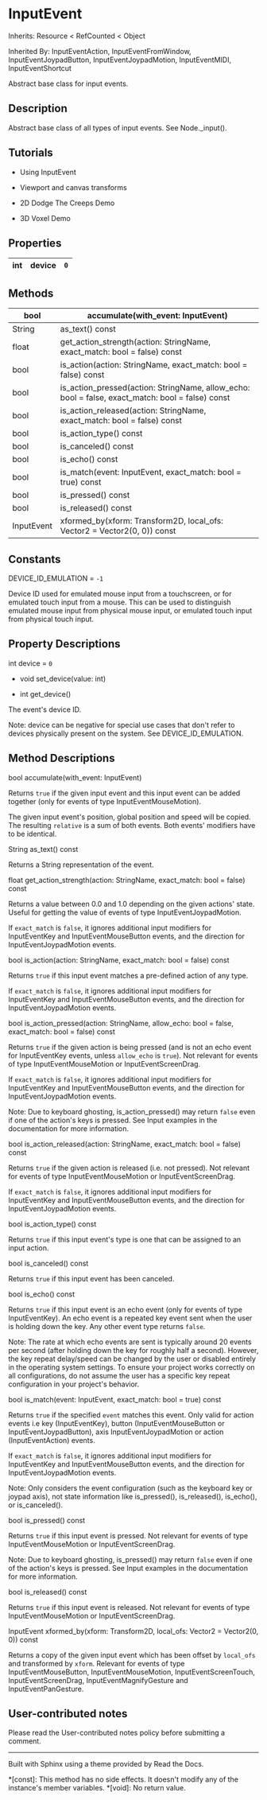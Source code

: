 # InputEvent

Inherits: Resource < RefCounted < Object

Inherited By: InputEventAction, InputEventFromWindow, InputEventJoypadButton,
InputEventJoypadMotion, InputEventMIDI, InputEventShortcut

Abstract base class for input events.

## Description

Abstract base class of all types of input events. See Node._input().

## Tutorials

  * Using InputEvent

  * Viewport and canvas transforms

  * 2D Dodge The Creeps Demo

  * 3D Voxel Demo

## Properties

int | device | `0`  
---|---|---  
  
## Methods

bool | accumulate(with_event: InputEvent)  
---|---  
String | as_text() const  
float | get_action_strength(action: StringName, exact_match: bool = false) const  
bool | is_action(action: StringName, exact_match: bool = false) const  
bool | is_action_pressed(action: StringName, allow_echo: bool = false, exact_match: bool = false) const  
bool | is_action_released(action: StringName, exact_match: bool = false) const  
bool | is_action_type() const  
bool | is_canceled() const  
bool | is_echo() const  
bool | is_match(event: InputEvent, exact_match: bool = true) const  
bool | is_pressed() const  
bool | is_released() const  
InputEvent | xformed_by(xform: Transform2D, local_ofs: Vector2 = Vector2(0, 0)) const  
  
## Constants

DEVICE_ID_EMULATION = `-1`

Device ID used for emulated mouse input from a touchscreen, or for emulated
touch input from a mouse. This can be used to distinguish emulated mouse input
from physical mouse input, or emulated touch input from physical touch input.

## Property Descriptions

int device = `0`

  * void set_device(value: int)

  * int get_device()

The event's device ID.

Note: device can be negative for special use cases that don't refer to devices
physically present on the system. See DEVICE_ID_EMULATION.

## Method Descriptions

bool accumulate(with_event: InputEvent)

Returns `true` if the given input event and this input event can be added
together (only for events of type InputEventMouseMotion).

The given input event's position, global position and speed will be copied.
The resulting `relative` is a sum of both events. Both events' modifiers have
to be identical.

String as_text() const

Returns a String representation of the event.

float get_action_strength(action: StringName, exact_match: bool = false) const

Returns a value between 0.0 and 1.0 depending on the given actions' state.
Useful for getting the value of events of type InputEventJoypadMotion.

If `exact_match` is `false`, it ignores additional input modifiers for
InputEventKey and InputEventMouseButton events, and the direction for
InputEventJoypadMotion events.

bool is_action(action: StringName, exact_match: bool = false) const

Returns `true` if this input event matches a pre-defined action of any type.

If `exact_match` is `false`, it ignores additional input modifiers for
InputEventKey and InputEventMouseButton events, and the direction for
InputEventJoypadMotion events.

bool is_action_pressed(action: StringName, allow_echo: bool = false,
exact_match: bool = false) const

Returns `true` if the given action is being pressed (and is not an echo event
for InputEventKey events, unless `allow_echo` is `true`). Not relevant for
events of type InputEventMouseMotion or InputEventScreenDrag.

If `exact_match` is `false`, it ignores additional input modifiers for
InputEventKey and InputEventMouseButton events, and the direction for
InputEventJoypadMotion events.

Note: Due to keyboard ghosting, is_action_pressed() may return `false` even if
one of the action's keys is pressed. See Input examples in the documentation
for more information.

bool is_action_released(action: StringName, exact_match: bool = false) const

Returns `true` if the given action is released (i.e. not pressed). Not
relevant for events of type InputEventMouseMotion or InputEventScreenDrag.

If `exact_match` is `false`, it ignores additional input modifiers for
InputEventKey and InputEventMouseButton events, and the direction for
InputEventJoypadMotion events.

bool is_action_type() const

Returns `true` if this input event's type is one that can be assigned to an
input action.

bool is_canceled() const

Returns `true` if this input event has been canceled.

bool is_echo() const

Returns `true` if this input event is an echo event (only for events of type
InputEventKey). An echo event is a repeated key event sent when the user is
holding down the key. Any other event type returns `false`.

Note: The rate at which echo events are sent is typically around 20 events per
second (after holding down the key for roughly half a second). However, the
key repeat delay/speed can be changed by the user or disabled entirely in the
operating system settings. To ensure your project works correctly on all
configurations, do not assume the user has a specific key repeat configuration
in your project's behavior.

bool is_match(event: InputEvent, exact_match: bool = true) const

Returns `true` if the specified `event` matches this event. Only valid for
action events i.e key (InputEventKey), button (InputEventMouseButton or
InputEventJoypadButton), axis InputEventJoypadMotion or action
(InputEventAction) events.

If `exact_match` is `false`, it ignores additional input modifiers for
InputEventKey and InputEventMouseButton events, and the direction for
InputEventJoypadMotion events.

Note: Only considers the event configuration (such as the keyboard key or
joypad axis), not state information like is_pressed(), is_released(),
is_echo(), or is_canceled().

bool is_pressed() const

Returns `true` if this input event is pressed. Not relevant for events of type
InputEventMouseMotion or InputEventScreenDrag.

Note: Due to keyboard ghosting, is_pressed() may return `false` even if one of
the action's keys is pressed. See Input examples in the documentation for more
information.

bool is_released() const

Returns `true` if this input event is released. Not relevant for events of
type InputEventMouseMotion or InputEventScreenDrag.

InputEvent xformed_by(xform: Transform2D, local_ofs: Vector2 = Vector2(0, 0))
const

Returns a copy of the given input event which has been offset by `local_ofs`
and transformed by `xform`. Relevant for events of type InputEventMouseButton,
InputEventMouseMotion, InputEventScreenTouch, InputEventScreenDrag,
InputEventMagnifyGesture and InputEventPanGesture.

## User-contributed notes

Please read the User-contributed notes policy before submitting a comment.

* * *

Built with Sphinx using a theme provided by Read the Docs.

  *[const]: This method has no side effects. It doesn't modify any of the instance's member variables.
  *[void]: No return value.

